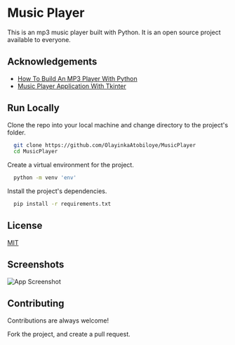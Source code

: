 
# Music Player

This is an mp3 music player built with Python. It is an open source project available to everyone.

## Acknowledgements

 - [How To Build An MP3 Player With Python](https://towardsdatascience.com/how-to-build-an-mp3-music-player-with-python-619e0c0dcee2)
 - [Music Player Application With Tkinter](https://www.studytonight.com/tkinter/music-player-application-using-tkinter)
 

  
## Run Locally 

Clone the repo into your local machine and change directory to the project's folder.

```bash 
  git clone https://github.com/OlayinkaAtobiloye/MusicPlayer
  cd MusicPlayer
```

Create a virtual environment for the project.
```bash 
  python -m venv 'env'
```

Install the project's dependencies.

```bash 
  pip install -r requirements.txt
```
    
## License

[MIT](https://choosealicense.com/licenses/mit/)

  
## Screenshots

![App Screenshot](https://via.placeholder.com/468x300?text=App+Screenshot+Here)

  
## Contributing

Contributions are always welcome!

Fork the project, and create a pull request.
  
